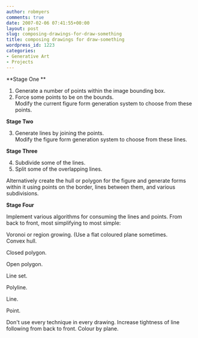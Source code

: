 ```yaml
---
author: robmyers
comments: true
date: 2007-02-06 07:41:55+00:00
layout: post
slug: composing-drawings-for-draw-something
title: composing drawings for draw-something
wordpress_id: 1223
categories:
- Generative Art
- Projects
---
```


**Stage One **  
  
1. Generate a number of points within the image bounding box.  
2. Force some points to be on the bounds.  
Modify the current figure form generation system to choose from these points.  
  
**Stage Two**  
  
3. Generate lines by joining the points.  
Modify the figure form generation system to choose from these lines.  
  
**Stage Three**  
  
4. Subdivide some of the lines.  
5. Split some of the overlapping lines.  
  
Alternatively create the hull or polygon for the figure and generate forms within it using points on the border, lines between them, and various subdivisions.  
  
**Stage Four**  
  
Implement various algorithms for consuming the lines and points. From back to front, most simplifying to most simple:  
  
Voronoi or region growing. (Use a flat coloured plane sometimes.  
Convex hull.  
  
Closed polygon.  
  
Open polygon.  
  
Line set.  
  
Polyline.  
  
Line.  
  
Point.  
  
Don't use every technique in every drawing. Increase tightness of line following from back to front. Colour by plane.  


